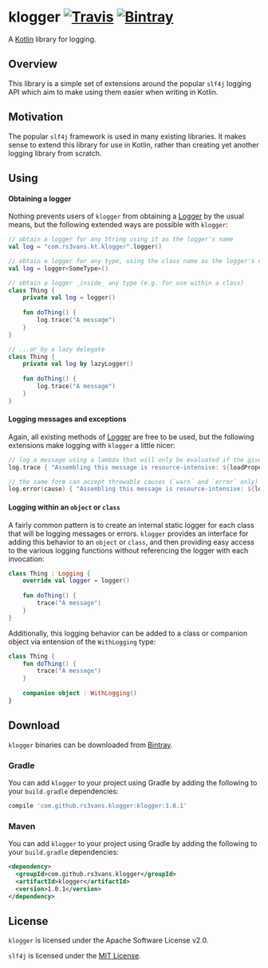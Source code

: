 # klogger [![Travis](https://img.shields.io/travis/rs3vans/klogger.svg)](https://travis-ci.org/rs3vans/klogger) [![Bintray](https://img.shields.io/bintray/v/rs3vans/maven/klogger.svg)](https://bintray.com/rs3vans/maven/klogger) #
A [Kotlin](https://kotlinlang.org/) library for logging.

## Overview ##
This library is a simple set of extensions around the popular `slf4j` logging API which aim to make using them easier
when writing in Kotlin.

## Motivation ##
The popular `slf4j` framework is used in many existing libraries. It makes sense to extend this library for use in
Kotlin, rather than creating yet another logging library from scratch.

## Using ##

#### Obtaining a logger ####
Nothing prevents users of `klogger` from obtaining a [Logger](http://www.slf4j.org/apidocs/org/slf4j/Logger.html)
by the usual means, but the following extended ways are possible with `klogger`:

```kotlin
// obtain a logger for any String using it as the logger's name
val log = "com.rs3vans.kt.klogger".logger()

// obtain a logger for any type, using the class name as the logger's name
val log = logger<SomeType>()

// obtain a logger _inside_ any type (e.g. for use within a class)
class Thing {
    private val log = logger()
    
    fun doThing() {
        log.trace("A message")
    }
}

// ...or by a lazy delegate
class Thing {
    private val log by lazyLogger()
    
    fun doThing() {
        log.trace("A message")
    }
}
```

#### Logging messages and exceptions ####
Again, all existing methods of [Logger](http://www.slf4j.org/apidocs/org/slf4j/Logger.html) are free
to be used, but the following extensions make logging with `klogger` a little nicer:

```kotlin
// log a message using a lambda that will only be evaluated if the given level is enabled
log.trace { "Assembling this message is resource-intensive: ${loadProperties()}" }

// the same form can accept throwable causes (`warn` and `error` only)
log.error(cause) { "Assembling this message is resource-intensive: ${loadProperties()}" }
```

#### Logging within an `object` or `class` ####
A fairly common pattern is to create an internal static logger for each class that will be logging messages or errors.
`klogger` provides an interface for adding this behavior to an `object` or `class`, and then providing easy
access to the various logging functions without referencing the logger with each invocation:

```kotlin
class Thing : Logging {
    override val logger = logger()
    
    fun doThing() {
        trace("A message")
    }
}
```

Additionally, this logging behavior can be added to a class or companion object via entension of the `WithLogging` type:

```kotlin
class Thing {
    fun doThing() {
        trace("A message")
    }
    
    companion object : WithLogging()
}
```

## Download ##
`klogger` binaries can be downloaded from [Bintray](https://bintray.com/rs3vans/maven/klogger).

### Gradle ###
You can add `klogger` to your project using Gradle by adding the following to your `build.gradle` dependencies:

```groovy
compile 'com.github.rs3vans.klogger:klogger:1.0.1'
```
    
### Maven ###
You can add `klogger` to your project using Gradle by adding the following to your `build.gradle` dependencies:

```xml
<dependency>
  <groupId>com.github.rs3vans.klogger</groupId>
  <artifactId>klogger</artifactId>
  <version>1.0.1</version>
</dependency>
```

## License ##
`klogger` is licensed under the Apache Software License v2.0.

`slf4j` is licensed under the [MIT License](http://www.slf4j.org/license.html).
